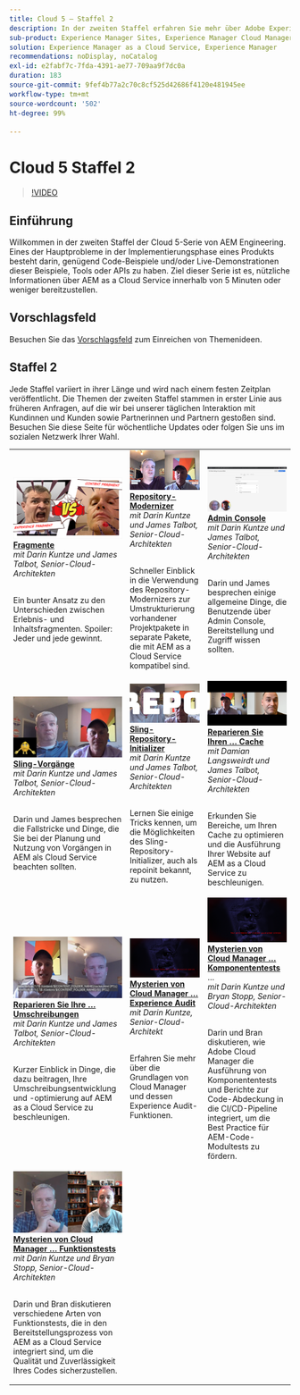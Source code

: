 ```yaml
---
title: Cloud 5 – Staffel 2
description: In der zweiten Staffel erfahren Sie mehr über Adobe Experience Manager (AEM) as a Cloud Service von den Adobe-Fachleuten, die die Software entwickeln und den professionellen Services, die sie bereitstellen.
sub-product: Experience Manager Sites, Experience Manager Cloud Manager, Experience Manager Assets
solution: Experience Manager as a Cloud Service, Experience Manager
recommendations: noDisplay, noCatalog
exl-id: e2fabf7c-7fda-4391-ae77-709aa9f7dc0a
duration: 183
source-git-commit: 9fef4b77a2c70c8cf525d42686f4120e481945ee
workflow-type: tm+mt
source-wordcount: '502'
ht-degree: 99%

---
```


# Cloud 5 Staffel 2

>[!VIDEO](https://video.tv.adobe.com/v/346567?quality=12&learn=on)

## Einführung

Willkommen in der zweiten Staffel der Cloud 5-Serie von AEM Engineering. Eines der Hauptprobleme in der Implementierungsphase eines Produkts besteht darin, genügend Code-Beispiele und/oder Live-Demonstrationen dieser Beispiele, Tools oder APIs zu haben. Ziel dieser Serie ist es, nützliche Informationen über AEM as a Cloud Service innerhalb von 5 Minuten oder weniger bereitzustellen.

## Vorschlagsfeld

Besuchen Sie das [Vorschlagsfeld](https://forms.office.com/r/74P5Xz4UH0) zum Einreichen von Themenideen.

## Staffel 2

Jede Staffel variiert in ihrer Länge und wird nach einem festen Zeitplan veröffentlicht. Die Themen der zweiten Staffel stammen in erster Linie aus früheren Anfragen, auf die wir bei unserer täglichen Interaktion mit Kundinnen und Kunden sowie Partnerinnen und Partnern gestoßen sind. Besuchen Sie diese Seite für wöchentliche Updates oder folgen Sie uns im sozialen Netzwerk Ihrer Wahl.

<table>
    <tr>
        <td>
            <a href="season-2/cloud5-experience-v-content-fragments.md">
                <img alt="Fragmente" src="./imgs/s2/000-thumb.png"/>
            </a>
            <div>
                <a href="season-2/cloud5-experience-v-content-fragments.md"><strong>Fragmente</strong></a>
<br/><em>mit Darin Kuntze und James Talbot, Senior-Cloud-Architekten</em>
            </div>
            <p>
                <br/>
Ein bunter Ansatz zu den Unterschieden zwischen Erlebnis- und Inhaltsfragmenten. Spoiler: Jeder und jede gewinnt.
            </p>
        </td>   
         <td>
            <a href="season-2/cloud5-repo-modernizer.md">
                 <img alt="Repository-Modernizer" src="./imgs/s2/001-thumb.png"/>
            </a>
            <div>
                <a href="season-2/cloud5-repo-modernizer.md"><strong>Repository-Modernizer</strong></a> 
<br/><em>mit Darin Kuntze und James Talbot, Senior-Cloud-Architekten</em>
            </div>
            <p>
                <br/>
Schneller Einblick in die Verwendung des Repository-Modernizers zur Umstrukturierung vorhandener Projektpakete in separate Pakete, die mit AEM as a Cloud Service kompatibel sind.
            </p>
         </td>
         <td>
            <a href="season-2/cloud5-admin-console.md">
                 <img alt="Admin Console" src="./imgs/s2/002-thumb.png"/>
            </a>
            <div>
                  <a href="season-2/cloud5-admin-console.md"><strong>Admin Console</strong></a>
<br/><em>mit Darin Kuntze und James Talbot, Senior-Cloud-Architekten</em>
            </div>
            <p>
            <br/>
Darin und James besprechen einige allgemeine Dinge, die Benutzende über Admin Console, Bereitstellung und Zugriff wissen sollten.
            </p>
         </td> 
  </tr>
  <tr>
         <td>
            <a href="season-2/cloud5-sling-job-scheduler.md">
                 <img alt="Sling-Vorgänge" src="./imgs/s2/003-thumb.png"/>
            </a>
            <div>
                  <a href="season-2/cloud5-sling-job-scheduler.md"><strong>Sling-Vorgänge</strong></a>
<br/><em>mit Darin Kuntze und James Talbot, Senior-Cloud-Architekten</em>
            </div>
            <p>
            <br/>
Darin und James besprechen die Fallstricke und Dinge, die Sie bei der Planung und Nutzung von Vorgängen in AEM als Cloud Service beachten sollten.
            </p>
         </td> 
         <td>
            <a href="season-2/cloud5-repoinit.md">
                 <img alt="Repo-Initializer (repoinit)" src="./imgs/s2/004-thumb.png"/>
            </a>
            <div>
                  <a href="season-2/cloud5-repoinit.md"><strong>Sling-Repository-Initializer</strong></a>
<br/><em>mit Darin Kuntze und James Talbot, Senior-Cloud-Architekten</em>
            </div>
            <p>
            <br/>
Lernen Sie einige Tricks kennen, um die Möglichkeiten des Sling-Repository-Initializer, auch als repoinit bekannt, zu nutzen.
            </p>
         </td>   
     <td>
            <a href="season-2/cloud5-fix-your-cache.md">
               <img alt="Reparieren Sie Ihren Cache" src="./imgs/s2/005-thumb.png"/>
            </a>
      <div>
         <a href="season-2/cloud5-fix-your-cache.md"><strong>Reparieren Sie Ihren … Cache</strong></a>
<br/><em>mit Damian Langsweirdt und James Talbot, Senior-Cloud-Architekten</em>
      </div>
      <p>
         <br/>
Erkunden Sie Bereiche, um Ihren Cache zu optimieren und die Ausführung Ihrer Website auf AEM as a Cloud Service zu beschleunigen.
      </p>
   </td> 
  </tr>
<tr>
   <td>
           <a href="season-2/cloud5-fix-your-rewrites.md">
               <img alt="Reparieren Sie Ihre … Umschreibungen" src="./imgs/s2/006-thumb.png"/>
            </a>
      <div>
            <a href="season-2/cloud5-fix-your-rewrites.md"><strong>Reparieren Sie Ihre … Umschreibungen</strong></a>
<br/><em>mit Darin Kuntze und James Talbot, Senior-Cloud-Architekten</em>
      </div>
      <p>
        <br/>
Kurzer Einblick in Dinge, die dazu beitragen, Ihre Umschreibungsentwicklung und -optimierung auf AEM as a Cloud Service zu beschleunigen.
      </p>
     </td>   
     <td>
            <a href="season-2/cloud5-mocm-experience-audit.md">
               <img alt="Mysterien von Cloud Manager … Experience Audit" src="./imgs/s2/007-thumb.png"/>
               </a>
      <div>
            <a href="season-2/cloud5-mocm-experience-audit.md"><strong>Mysterien von Cloud Manager … Experience Audit</strong></a>
<br/><em>mit Darin Kuntze, Senior-Cloud-Architekt</em>
      </div>
      <p>
        <br/>
Erfahren Sie mehr über die Grundlagen von Cloud Manager und dessen Experience Audit-Funktionen.
      </p>
   </td>
     <td>
            <a href="season-2/cloud5-mocm-unit-tests.md">
               <img alt="Mysterien von Cloud Manager … Komponententests" src="./imgs/s2/008-thumb.png"/>
            </a>
      <div>
            <a href="season-2/cloud5-mocm-unit-tests.md"><strong>Mysterien von Cloud Manager … Komponententests</strong></a>
…<br/><em>mit Darin Kuntze und Bryan Stopp, Senior-Cloud-Architekten</em>
      </div>
      <p>
        <br/>
Darin und Bran diskutieren, wie Adobe Cloud Manager die Ausführung von Komponententests und Berichte zur Code-Abdeckung in die CI/CD-Pipeline integriert, um die Best Practice für AEM-Code-Modultests zu fördern.
      </p>
   </td> 
  </tr>
    <tr>
        <td>
               <a href="season-2/cloud5-mocm-functional-tests.md">
                   <img alt="Mysterien von Cloud Manager … Funktionstests" src="./imgs/s2/009-thumb.png"/>
               </a>
            <div>
                <a href="season-2/cloud5-mocm-functional-tests.md"><strong>Mysterien von Cloud Manager … Funktionstests</strong><br/></a>
<em>mit Darin Kuntze und Bryan Stopp, Senior-Cloud-Architekten</em>
            </div>
            <p><br/>
                Darin und Bran diskutieren verschiedene Arten von Funktionstests, die in den Bereitstellungsprozess von AEM as a Cloud Service integriert sind, um die Qualität und Zuverlässigkeit Ihres Codes sicherzustellen.
            </p>
        </td>
        <td></td>
        <td></td>
    </tr>
</table>

